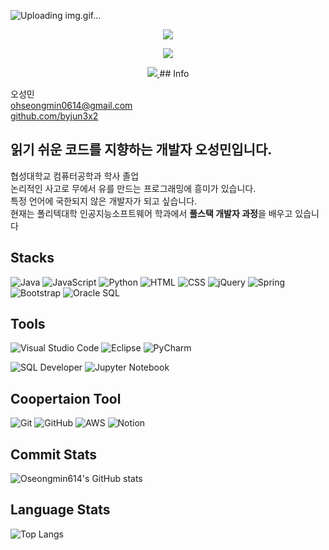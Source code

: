 ![Uploading img.gif…]()
<p align="center">
  <img src="https://user-images.githubusercontent.com/74038190/212284119-fbfd994d-8c2a-4a07-a75f-84e513833c1c.gif" />
</p>

<p align='center'>
    <img src="https://capsule-render.vercel.app/api?type=waving&color=auto&height=300&section=header&text=Hello! &descAlignY=51&descAlign=62"/>
</p>

<p align='center'>
  <a href="https://github.com/kyechan99/capsule-render/labels/Idea">
    <img src="https://img.shields.io/badge/IDEA%20ISSUE%20-%23F7DF1E.svg?&style=for-the-badge&&logoColor=white"/>
  </a>
## Info

오성민<br>
ohseongmin0614@gmail.com<br>
[github.com/byjun3x2](https://github.com/Oseongmin614)<br>

## 읽기 쉬운 코드를 지향하는 개발자 오성민입니다.

협성대학교 컴퓨터공학과 학사 졸업<br>
논리적인 사고로 무에서 유를 만드는 프로그래밍에 흥미가 있습니다. <br> 특정 언어에 국한되지 않은 개발자가 되고 싶습니다.<br>
현재는 폴리텍대학 인공지능소프트웨어 학과에서 <b>풀스택 개발자 과정</b>을 배우고 있습니다<br>

## Stacks

![Java](https://img.shields.io/badge/Java-007396?style=flat-square&logo=java&logoColor=white)
![JavaScript](https://img.shields.io/badge/JavaScript-F7DF1E?style=flat-square&logo=javascript&logoColor=black)
![Python](https://img.shields.io/badge/Python-3776AB?style=flat-square&logo=python&logoColor=white)
![HTML](https://img.shields.io/badge/HTML5-E34F26?style=flat-square&logo=html5&logoColor=white)
![CSS](https://img.shields.io/badge/CSS3-1572B6?style=flat-square&logo=css3&logoColor=white)
![jQuery](https://img.shields.io/badge/jQuery-0769AD?style=flat-square&logo=jquery&logoColor=white)
![Spring](https://img.shields.io/badge/Spring-6DB33F?style=flat-square&logo=spring&logoColor=white)
![Bootstrap](https://img.shields.io/badge/Bootstrap-7952B3?style=flat-square&logo=bootstrap&logoColor=white)
![Oracle SQL](https://img.shields.io/badge/Oracle_SQL-F80000?style=flat-square&logo=oracle&logoColor=white)

## Tools
![Visual Studio Code](https://img.shields.io/badge/Visual%20Studio%20Code-007ACC?style=flat-square&logo=visual-studio-code&logoColor=white)
![Eclipse](https://img.shields.io/badge/Eclipse-2C2255?style=flat-square&logo=eclipse&logoColor=white)
![PyCharm](https://img.shields.io/badge/PyCharm-000000?style=flat-square&logo=pycharm&logoColor=white)

![SQL Developer](https://img.shields.io/badge/SQL%20Developer-F80000?style=flat-square&logo=oracle&logoColor=white)
![Jupyter Notebook](https://img.shields.io/badge/Jupyter%20Notebook-F37626?style=flat-square&logo=jupyter&logoColor=white)

## Coopertaion Tool

![Git](https://img.shields.io/badge/Git-F05032?style=flat-square&logo=git&logoColor=white)
![GitHub](https://img.shields.io/badge/GitHub-181717?style=flat-square&logo=github&logoColor=white)
![AWS](https://img.shields.io/badge/AWS-232F3E?style=flat-square&logo=amazon-aws&logoColor=white)
![Notion](https://img.shields.io/badge/Notion-000000?style=flat-square&logo=notion&logoColor=white)

## Commit Stats
![Oseongmin614's GitHub stats](https://github-readme-stats.vercel.app/api?username=byjun3x2&show_icons=true&theme=dark)

## Language Stats
![Top Langs](https://github-readme-stats.vercel.app/api/top-langs/?username=hear&layout=compact&theme=dark)

